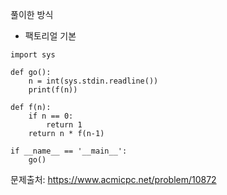 풀이한 방식 
- 팩토리얼 기본 
```python3
import sys

def go():
    n = int(sys.stdin.readline())
    print(f(n))

def f(n):
    if n == 0:
        return 1
    return n * f(n-1)

if __name__ == '__main__':
    go()
```
문제출처: https://www.acmicpc.net/problem/10872
